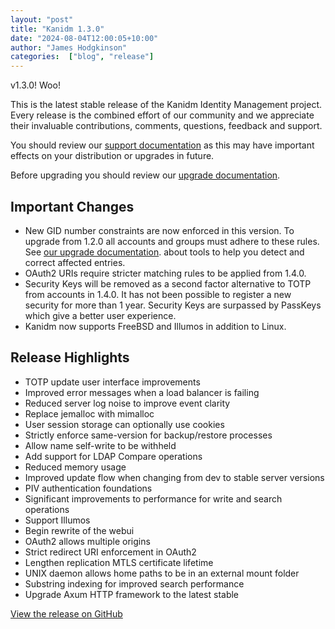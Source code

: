 ```yaml
---
layout: "post"
title: "Kanidm 1.3.0"
date: "2024-08-04T12:00:05+10:00"
author: "James Hodgkinson"
categories:  ["blog", "release"]
---
```


v1.3.0! Woo!

This is the latest stable release of the Kanidm Identity Management project. Every release is the combined effort of our
community and we appreciate their invaluable contributions, comments, questions, feedback and support.

You should review our [support documentation](https://github.com/kanidm/kanidm/blob/master/book/src/support.md) as this
may have important effects on your distribution or upgrades in future.

Before upgrading you should review our
[upgrade documentation](https://github.com/kanidm/kanidm/blob/master/book/src/server_updates.md).

## Important Changes

- New GID number constraints are now enforced in this version. To upgrade from 1.2.0 all accounts and groups must adhere
  to these rules. See
  [our upgrade documentation](https://github.com/kanidm/kanidm/blob/master/book/src/server_updates.md). about tools to
  help you detect and correct affected entries.
- OAuth2 URIs require stricter matching rules to be applied from 1.4.0.
- Security Keys will be removed as a second factor alternative to TOTP from accounts in 1.4.0. It has not been possible
  to register a new security for more than 1 year. Security Keys are surpassed by PassKeys which give a better user
  experience.
- Kanidm now supports FreeBSD and Illumos in addition to Linux.

## Release Highlights

- TOTP update user interface improvements
- Improved error messages when a load balancer is failing
- Reduced server log noise to improve event clarity
- Replace jemalloc with mimalloc
- User session storage can optionally use cookies
- Strictly enforce same-version for backup/restore processes
- Allow name self-write to be withheld
- Add support for LDAP Compare operations
- Reduced memory usage
- Improved update flow when changing from dev to stable server versions
- PIV authentication foundations
- Significant improvements to performance for write and search operations
- Support Illumos
- Begin rewrite of the webui
- OAuth2 allows multiple origins
- Strict redirect URI enforcement in OAuth2
- Lengthen replication MTLS certificate lifetime
- UNIX daemon allows home paths to be in an external mount folder
- Substring indexing for improved search performance
- Upgrade Axum HTTP framework to the latest stable

[View the release on GitHub](https://github.com/kanidm/kanidm/releases/tag/v1.3.0)
